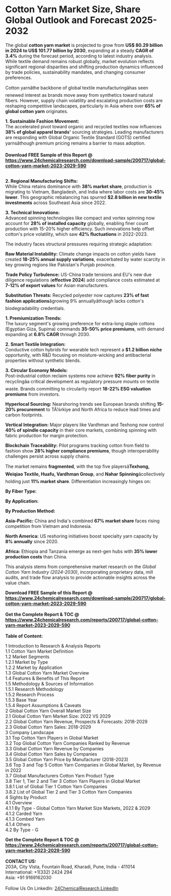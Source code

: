<h1>Cotton Yarn Market Size, Share Global Outlook and Forecast 2025-2032</h1><p>The global <strong>cotton yarn market</strong> is projected to grow from <strong>US$ 80.29 billion in 2024 to US$ 101.77 billion by 2030</strong>, expanding at a steady <strong>CAGR of 3.4%</strong> during the forecast period, according to latest industry analysis. While textile demand remains robust globally, market evolution reflects significant regional disparities and shifting production dynamics influenced by trade policies, sustainability mandates, and changing consumer preferences.</p><p>Cotton yarnâthe backbone of global textile manufacturingâhas seen renewed interest as brands move away from synthetics toward natural fibers. However, supply chain volatility and escalating production costs are reshaping competitive landscapes, particularly in Asia where over <strong>65% of global cotton yarn</strong> originates.</p><p><strong>1. Sustainable Fashion Movement:</strong><br>
The accelerated pivot toward organic and recycled textiles now influences <strong>38% of global apparel brands'</strong> sourcing strategies. Leading manufacturers are responding with Global Organic Textile Standard (GOTS) certified yarnsâthough premium pricing remains a barrier to mass adoption.</p><div><b>Download FREE Sample of this Report @ 
            <a href="https://www.24chemicalresearch.com/download-sample/200717/global-cotton-yarn-market-2023-2029-590">
            https://www.24chemicalresearch.com/download-sample/200717/global-cotton-yarn-market-2023-2029-590</a></b></div><br><p><strong>2. Regional Manufacturing Shifts:</strong><br>
While China retains dominance with <strong>38% market share</strong>, production is migrating to Vietnam, Bangladesh, and India where labor costs are <strong>30-45% lower</strong>. This geographic rebalancing has spurred <strong>$2.8 billion in new textile investments</strong> across Southeast Asia since 2022.</p><p><strong>3. Technical Innovations:</strong><br>
Advanced spinning technologies like compact and vortex spinning now account for <strong>28% of installed capacity</strong> globally, enabling finer count production with 15-20% higher efficiency. Such innovations help offset cotton's price volatility, which saw <strong>42% fluctuations</strong> in 2022-2023.</p><p>The industry faces structural pressures requiring strategic adaptation:</p><p><strong>Raw Material Instability:</strong> Climate change impacts on cotton yields have created <strong>18-25% annual supply variations</strong>, exacerbated by water scarcity in key growing regions like Pakistan's Punjab province.</p><p><strong>Trade Policy Turbulence:</strong> US-China trade tensions and EU's new due diligence regulations (<strong>effective 2024</strong>) add compliance costs estimated at <strong>7-12% of export values</strong> for Asian manufacturers.</p><p><strong>Substitution Threats:</strong> Recycled polyester now captures <strong>23% of fast fashion applications</strong>âgrowing 9% annuallyâthough lacks cotton's biodegradability credentials.</p><p><strong>1. Premiumization Trends:</strong><br>
The luxury segment's growing preference for extra-long staple cottons (Egyptian Giza, Supima) commands <strong>35-50% price premiums</strong>, with demand expanding at <strong>6.8% CAGR</strong> through 2030.</p><p><strong>2. Smart Textile Integration:</strong><br>
Conductive cotton hybrids for wearable tech represent a <strong>$1.2 billion niche</strong> opportunity, with R&amp;D focusing on moisture-wicking and antibacterial properties without synthetic blends.</p><p><strong>3. Circular Economy Models:</strong><br>
Post-industrial cotton reclaim systems now achieve <strong>92% fiber purity</strong> in recyclingâa critical development as regulatory pressure mounts on textile waste. Brands committing to circularity report <strong>18-22% ESG valuation premiums</strong> from investors.</p><p><strong>Hyperlocal Sourcing:</strong> Nearshoring trends see European brands shifting <strong>15-20% procurement</strong> to TÃ¼rkiye and North Africa to reduce lead times and carbon footprints.</p><p><strong>Vertical Integration:</strong> Major players like Vardhman and Texhong now control <strong>40% of spindle capacity</strong> in their core markets, combining spinning with fabric production for margin protection.</p><p><strong>Blockchain Traceability:</strong> Pilot programs tracking cotton from field to fashion show <strong>28% higher compliance premiums</strong>, though interoperability challenges persist across supply chains.</p><p>The market remains <strong>fragmented</strong>, with the top five playersâ<strong>Texhong, Weiqiao Textile, Huafu, Vardhman Group</strong>, and <strong>Nahar Spinning</strong>âcollectively holding just <strong>11% market share</strong>. Differentiation increasingly hinges on:</p><p><strong>By Fiber Type:</strong></p><p><strong>By Application:</strong></p><p><strong>By Production Method:</strong></p><p><strong>Asia-Pacific:</strong> China and India's combined <strong>67% market share</strong> faces rising competition from Vietnam and Indonesia.</p><p><strong>North America:</strong> US reshoring initiatives boost specialty yarn capacity by <strong>8% annually</strong> since 2020.</p><p><strong>Africa:</strong> Ethiopia and Tanzania emerge as next-gen hubs with <strong>35% lower production costs</strong> than China.</p><p>This analysis stems from comprehensive market research on the <em>Global Cotton Yarn Industry (2024-2030)</em>, incorporating proprietary data, mill audits, and trade flow analysis to provide actionable insights across the value chain.</p><div><b>Download FREE Sample of this Report @ 
            <a href="https://www.24chemicalresearch.com/download-sample/200717/global-cotton-yarn-market-2023-2029-590">
            https://www.24chemicalresearch.com/download-sample/200717/global-cotton-yarn-market-2023-2029-590</a></b></div><br><div><b>Get the Complete Report & TOC @ 
            <a href="https://www.24chemicalresearch.com/reports/200717/global-cotton-yarn-market-2023-2029-590">
            https://www.24chemicalresearch.com/reports/200717/global-cotton-yarn-market-2023-2029-590</a></b></div><br>
            <b>Table of Content:</b><p>1 Introduction to Research & Analysis Reports<br />
    1.1 Cotton Yarn Market Definition<br />
    1.2 Market Segments<br />
        1.2.1 Market by Type<br />
        1.2.2 Market by Application<br />
    1.3 Global Cotton Yarn Market Overview<br />
    1.4 Features & Benefits of This Report<br />
    1.5 Methodology & Sources of Information<br />
        1.5.1 Research Methodology<br />
        1.5.2 Research Process<br />
        1.5.3 Base Year<br />
        1.5.4 Report Assumptions & Caveats<br />
2 Global Cotton Yarn Overall Market Size<br />
    2.1 Global Cotton Yarn Market Size: 2022 VS 2029<br />
    2.2 Global Cotton Yarn Revenue, Prospects & Forecasts: 2018-2029<br />
    2.3 Global Cotton Yarn Sales: 2018-2029<br />
3 Company Landscape<br />
    3.1 Top Cotton Yarn Players in Global Market<br />
    3.2 Top Global Cotton Yarn Companies Ranked by Revenue<br />
    3.3 Global Cotton Yarn Revenue by Companies<br />
    3.4 Global Cotton Yarn Sales by Companies<br />
    3.5 Global Cotton Yarn Price by Manufacturer (2018-2023)<br />
    3.6 Top 3 and Top 5 Cotton Yarn Companies in Global Market, by Revenue in 2022<br />
    3.7 Global Manufacturers Cotton Yarn Product Type<br />
    3.8 Tier 1, Tier 2 and Tier 3 Cotton Yarn Players in Global Market<br />
        3.8.1 List of Global Tier 1 Cotton Yarn Companies<br />
        3.8.2 List of Global Tier 2 and Tier 3 Cotton Yarn Companies<br />
4 Sights by Product<br />
    4.1 Overview<br />
        4.1.1 By Type - Global Cotton Yarn Market Size Markets, 2022 & 2029<br />
        4.1.2 Carded Yarn<br />
        4.1.3 Combed Yarn<br />
        4.1.4 Others<br />
    4.2 By Type - G</p><div><b>Get the Complete Report & TOC @ 
            <a href="https://www.24chemicalresearch.com/reports/200717/global-cotton-yarn-market-2023-2029-590">
            https://www.24chemicalresearch.com/reports/200717/global-cotton-yarn-market-2023-2029-590</a></b></div><br><b>CONTACT US:</b><br>
            203A, City Vista, Fountain Road, Kharadi, Pune, India - 411014<br>
            International: +1(332) 2424 294<br>
            Asia: +91 9169162030 <br><br>
            Follow Us On LinkedIn: <a href="https://www.linkedin.com/company/24chemicalresearch/">24ChemicalResearch LinkedIn</a>